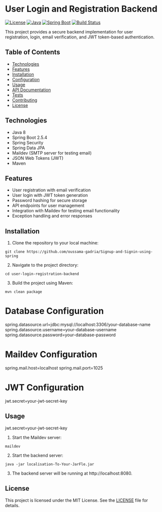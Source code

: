 # User Login and Registration Backend

[![License](https://img.shields.io/badge/license-MIT-blue.svg)](https://opensource.org/licenses/MIT)
[![Java](https://img.shields.io/badge/java-8-blue.svg)](https://www.oracle.com/java/technologies/javase-jdk8-downloads.html)
[![Spring Boot](https://img.shields.io/badge/spring%20boot-2.5.4-brightgreen.svg)](https://spring.io/projects/spring-boot)
[![Build Status](https://travis-ci.com/your-username/user-login-registration-backend.svg?branch=main)](https://travis-ci.com/your-username/user-login-registration-backend)

This project provides a secure backend implementation for user registration, login, email verification, and JWT token-based authentication.

## Table of Contents

- [Technologies](#technologies)
- [Features](#features)
- [Installation](#installation)
- [Configuration](#configuration)
- [Usage](#usage)
- [API Documentation](#api-documentation)
- [Tests](#tests)
- [Contributing](#contributing)
- [License](#license)

## Technologies

- Java 8
- Spring Boot 2.5.4
- Spring Security
- Spring Data JPA
- Maildev (SMTP server for testing email)
- JSON Web Tokens (JWT)
- Maven

## Features

- User registration with email verification
- User login with JWT token generation
- Password hashing for secure storage
- API endpoints for user management
- Integration with Maildev for testing email functionality
- Exception handling and error responses

## Installation
1. Clone the repository to your local machine:

```shell
git clone https://github.com/oussama-gadria/Signup-and-Signin-using-spring

```
2. Navigate to the project directory:

```shell
cd user-login-registration-backend

```
3. Build the project using Maven:

```shell
mvn clean package

```
# Database Configuration
spring.datasource.url=jdbc:mysql://localhost:3306/your-database-name
spring.datasource.username=your-database-username
spring.datasource.password=your-database-password

# Maildev Configuration
spring.mail.host=localhost
spring.mail.port=1025

# JWT Configuration
jwt.secret=your-jwt-secret-key

## Usage
jwt.secret=your-jwt-secret-key

1. Start the Maildev server:

```shell
maildev

```

2. Start the backend server:

```shell
java -jar localisation-To-Your-JarFle.jar

```
3. The backend server will be running at http://localhost:8080.

## License

This project is licensed under the MIT License. See the [LICENSE](LICENSE) file for details.
